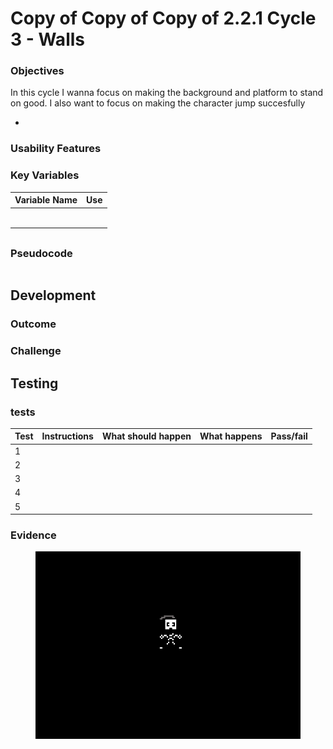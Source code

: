 # Copy of Copy of Copy of 2.2.1 Cycle 3 - Walls

### Objectives

In this cycle I wanna focus on making the background and platform to stand on good. I also want to focus on making the character jump succesfully

*

### Usability Features



### Key Variables



| Variable Name | Use |
| ------------- | --- |
|               |     |
|               |     |
|               |     |
|               |     |
|               |     |
|               |     |

##

### Pseudocode

```
```

## Development

### Outcome



### Challenge&#x20;



## Testing

### tests

| Test | Instructions  | What should happen  | What happens  | Pass/fail |
| ---- | ------------- | ------------------- | ------------- | --------- |
| 1    |               |                     |               |           |
| 2    |               |                     |               |           |
| 3    |               |                     |               |           |
| 4    |               |                     |               |           |
| 5    |               |                     |               |           |

### Evidence

<figure><img src="../.gitbook/assets/image (3) (4).png" alt=""><figcaption></figcaption></figure>

###
